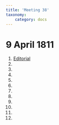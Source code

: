 ```yaml
---
title: 'Meeting 38'
taxonomy:
    category: docs
---
```


# 9 April 1811

1. [Editorial](editorial)
2. []()
3. []()
4. []()
5. []()
6. []()
7. []()
8. []()
9. []()
10. []()
11. []()
12. []()